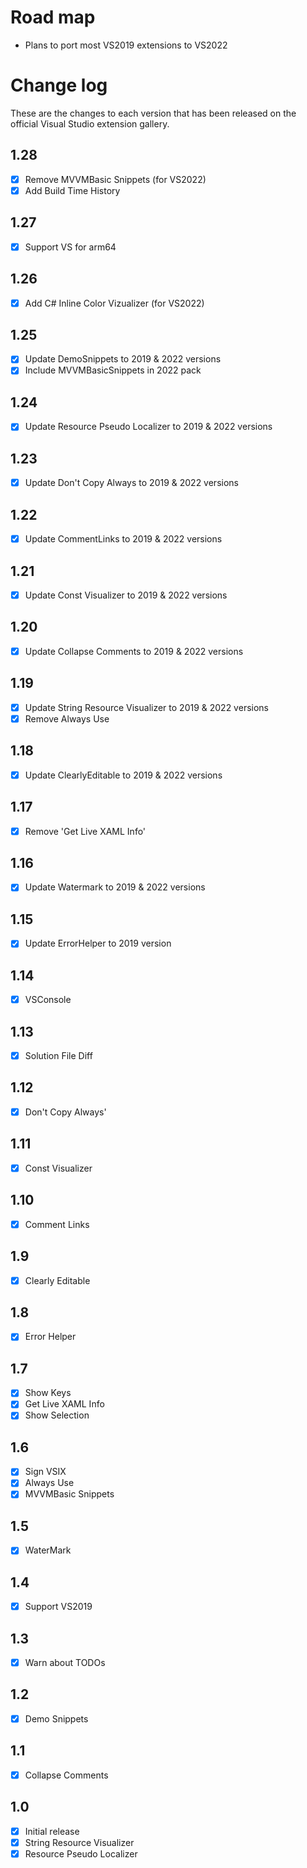 # Road map

- Plans to port most VS2019 extensions to VS2022

# Change log

These are the changes to each version that has been released
on the official Visual Studio extension gallery.

## 1.28

- [x] Remove MVVMBasic Snippets (for VS2022)
- [x] Add Build Time History

## 1.27

- [x] Support VS for arm64

## 1.26

- [x] Add C# Inline Color Vizualizer (for VS2022)

## 1.25

- [x] Update DemoSnippets to 2019 & 2022 versions
- [x] Include MVVMBasicSnippets in 2022 pack

## 1.24

- [x] Update Resource Pseudo Localizer to 2019 & 2022 versions

## 1.23

- [x] Update Don't Copy Always to 2019 & 2022 versions

## 1.22

- [x] Update CommentLinks to 2019 & 2022 versions

## 1.21

- [x] Update Const Visualizer to 2019 & 2022 versions

## 1.20

- [x] Update Collapse Comments to 2019 & 2022 versions

## 1.19

- [x] Update String Resource Visualizer to 2019 & 2022 versions
- [x] Remove Always Use

## 1.18

- [x] Update ClearlyEditable to 2019 & 2022 versions

## 1.17

- [x] Remove 'Get Live XAML Info'

## 1.16

- [x] Update Watermark to 2019 & 2022 versions

## 1.15

- [x] Update ErrorHelper to 2019 version

## 1.14

- [x] VSConsole

## 1.13

- [x] Solution File Diff

## 1.12

- [x] Don't Copy Always'

## 1.11

- [x] Const Visualizer

## 1.10

- [x] Comment Links

## 1.9

- [x] Clearly Editable

## 1.8

- [x] Error Helper

## 1.7

- [x] Show Keys
- [x] Get Live XAML Info
- [x] Show Selection

## 1.6

- [x] Sign VSIX
- [x] Always Use
- [x] MVVMBasic Snippets

## 1.5

- [x] WaterMark

## 1.4

- [x] Support VS2019

## 1.3

- [x] Warn about TODOs

## 1.2

- [x] Demo Snippets

## 1.1

- [x] Collapse Comments

## 1.0

- [x] Initial release
 - [x] String Resource Visualizer
 - [x] Resource Pseudo Localizer

